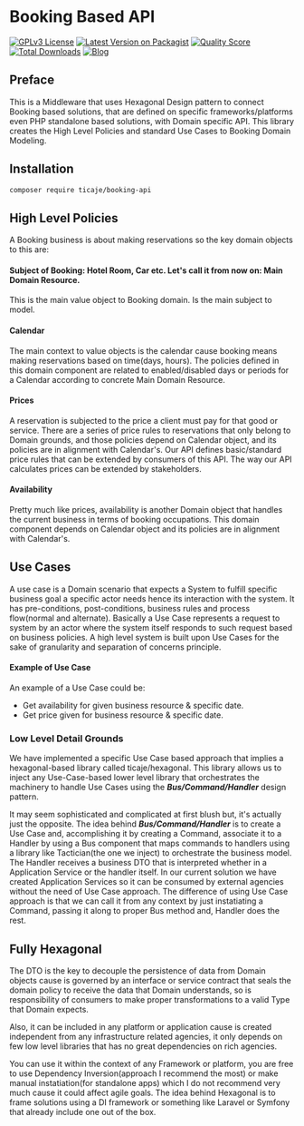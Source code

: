 # Booking Based API 

[![GPLv3 License](https://img.shields.io/badge/license-GPLv3-marble.svg)](https://www.gnu.org/licenses/gpl-3.0.en.html)
[![Latest Version on Packagist](https://img.shields.io/packagist/v/ticaje/booking-api.svg?style=flat-square)](https://packagist.org/packages/ticaje/booking-api)
[![Quality Score](https://img.shields.io/scrutinizer/g/ticaje/booking-api.svg?style=flat-square)](https://scrutinizer-ci.com/g/ticaje/booking-api)
[![Total Downloads](https://img.shields.io/packagist/dt/ticaje/booking-api.svg?style=flat-square)](https://packagist.org/packages/ticaje/booking-api)
[![Blog](https://img.shields.io/badge/Blog-hectorbarrientos.com-magenta)](https://hectorbarrientos.com)

## Preface

This is a Middleware that uses Hexagonal Design pattern to connect Booking based solutions, that are defined on specific frameworks/platforms even PHP standalone based solutions, with Domain specific API.
This library creates the High Level Policies and standard Use Cases to Booking Domain Modeling.

## Installation

```bash
composer require ticaje/booking-api
```

## High Level Policies

A Booking business is about making reservations so the key domain objects to this are:

#### Subject of Booking: Hotel Room, Car etc. Let's call it from now on: Main Domain Resource.

This is the main value object to Booking domain. Is the main subject to model.

#### Calendar

The main context to value objects is the calendar cause booking means making reservations based on time(days, hours).
The policies defined in this domain component are related to enabled/disabled days or periods for a Calendar according to concrete Main
Domain Resource.

#### Prices

A reservation is subjected to the price a client must pay for that good or service.
There are a series of price rules to reservations that only belong to Domain grounds, and those policies depend on Calendar object,
and its policies are in alignment with Calendar's.
Our API defines basic/standard price rules that can be extended by consumers of this API.
The way our API calculates prices can be extended by stakeholders.

#### Availability

Pretty much like prices, availability is another Domain object that handles the current business in terms of booking occupations.
This domain component depends on Calendar object and its policies are in alignment with Calendar's.

## Use Cases

A use case is a Domain scenario that expects a System to fulfill specific business goal a specific actor needs hence its interaction with the system.
It has pre-conditions, post-conditions, business rules and process flow(normal and alternate).
Basically a Use Case represents a request to system by an actor where the system itself responds to such request based on business policies.
A high level system is built upon Use Cases for the sake of granularity and separation of concerns principle.

#### Example of Use Case

An example of a Use Case could be:

- Get availability for given business resource & specific date.
- Get price given for business resource & specific date.

### Low Level Detail Grounds

We have implemented a specific Use Case based approach that implies a hexagonal-based library called ticaje/hexagonal.
This library allows us to inject any Use-Case-based lower level library that orchestrates the machinery to handle Use Cases using the ___Bus/Command/Handler___ design pattern.

It may seem sophisticated and complicated at first blush but, it's actually just the opposite.
The idea behind ___Bus/Command/Handler___ is to create a Use Case and, accomplishing it by creating a Command, associate it to a Handler by using a Bus component that maps commands to handlers using a library like Tactician(the one we inject) to orchestrate the business model.
The Handler receives a business DTO that is interpreted whether in a Application Service or the handler itself.
In our current solution we have created Application Services so it can be consumed by external agencies without the need of Use Case approach.
The difference of using Use Case approach is that we can call it from any context by just instatiating a Command, passing it along to proper Bus method and, Handler does the rest.

## Fully Hexagonal

The DTO is the key to decouple the persistence of data from Domain objects cause is governed by an interface or service contract that seals the domain policy
to receive the data that Domain understands, so is responsibility of consumers to make proper transformations to a valid Type that Domain expects.

Also, it can be included in any platform or application cause is created independent from any infrastructure related agencies, it only depends on few low level libraries that has no great dependencies on rich agencies.

You can use it within the context of any Framework or platform, you are free to use Dependency Inversion(approach I recommend the most) or make manual instatiation(for standalone apps) which I do not recommend very much cause it could affect agile goals. The idea behind Hexagonal is to frame solutions using a DI framework or something like Laravel or Symfony that already include one out of the box.

